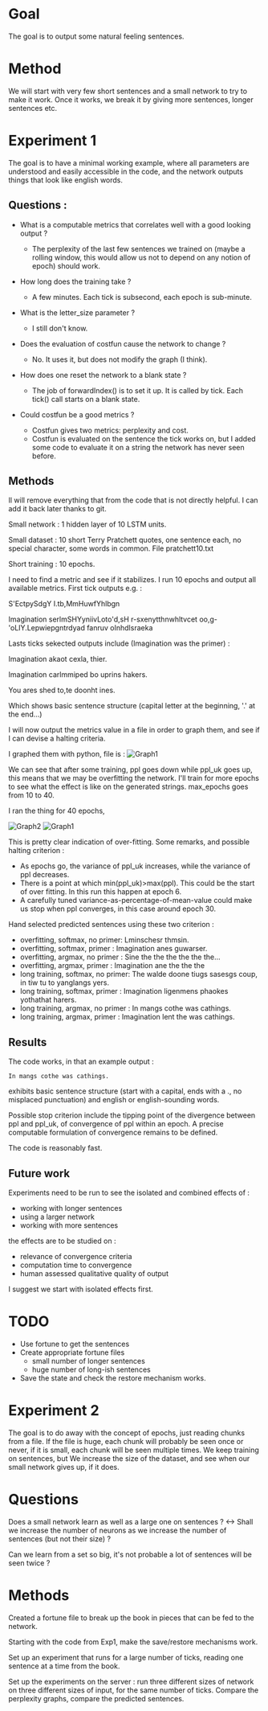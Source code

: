 # Goal

The goal is to output some natural feeling sentences.

# Method

We will start with very few short sentences and a small network to try to make it work.
Once it works, we break it by giving more sentences, longer sentences etc.

# Experiment 1

The goal is to have a minimal working example, where all parameters are understood and easily accessible in the code, and the network outputs things that look like english words.

## Questions :
- What is a computable metrics that correlates well with a good looking output ?

  - The perplexity of the last few sentences we trained on (maybe a rolling window, this would allow us not to depend on any notion of epoch) should work.

- How long does the training take ?

  - A few minutes. Each tick is subsecond, each epoch is sub-minute.

- What is the letter_size parameter ?

  - I still don't know.

- Does the evaluation of costfun cause the network to change ?

  - No. It uses it, but does not modify the graph (I think).

- How does one reset the network to a blank state ?

  - The job of forwardIndex() is to set it up. It is called by tick. Each tick() call starts on a blank state.

- Could costfun be a good metrics ?

   - Costfun gives two metrics: perplexity and cost.
   - Costfun is evaluated on the sentence the tick works on, but I added some code to evaluate it on a string the network has never seen before.

## Methods

Il will remove everything that from the code that is not directly helpful. I can add it back later thanks to git.

Small network : 1 hidden layer of 10 LSTM units.

Small dataset : 10 short Terry Pratchett quotes, one sentence each, no special character, some words in common. File pratchett10.txt

Short training : 10 epochs.

I need to find a metric and see if it stabilizes. I run 10 epochs and output all available metrics.
First tick outputs e.g. :

S'EctpySdgY I.tb,MmHuwfYhlbgn

Imagination serlmSHYyniivLoto'd,sH r-sxenytthnwhltvcet oo,g-'oLIY.Lepwiepgntrdyad fanruv oInhdlsraeka

Lasts ticks sekected outputs include (Imagination was the primer) :

Imagination akaot cexla, thier.

Imagination carlmmiped bo uprins hakers.

You ares shed to,te doonht ines.

Which shows basic sentence structure (capital letter at the beginning, '.' at the end…)

I will now output the metrics value in a file in order to graph them, and see if I can devise a halting criteria.

I graphed them with python, file is :
![Graph1](Exp1_graph1.png)

 We can see that after some training, ppl goes down while ppl_uk goes up, this means that we may be overfitting the network. I'll train for more epochs to see what the effect is like on the generated strings. max_epochs goes from 10 to 40.


I ran the thing for 40 epochs,

![Graph2](Exp1_graph2.png)
![Graph1](Exp1_graph3.png)

 This is pretty clear indication of over-fitting. Some remarks, and possible halting criterion :
- As epochs go, the variance of ppl_uk increases, while the variance of ppl decreases.
- There is a point at which min(ppl_uk)>max(ppl). This could be the start of over fitting. In this run this happen at epoch 6.
- A carefully tuned variance-as-percentage-of-mean-value could make us stop when ppl converges, in this case around epoch 30.

Hand selected predicted sentences using these two criterion :
- overfitting, softmax, no primer:
  Lminschesr thmsin.
- overfitting, softmax, primer :
  Imagination anes guwarser.
- overfitting, argmax, no primer :
  Sine the the the the the the...
- overfitting, argmax, primer :
  Imagination ane the the the
- long training, softmax, no primer:
  The walde doone tiugs sasesgs coup, in tiw tu to yanglangs yers.
- long training, softmax, primer :
  Imagination ligenmens phaokes yothathat harers.
- long training, argmax, no primer :
  In mangs cothe was cathings.
- long training, argmax, primer :
  Imagination lent the was cathings.

## Results

  The code works, in that an example output :

  `In mangs cothe was cathings.`

  exhibits basic sentence structure (start with a capital, ends with a ., no misplaced punctuation) and english or english-sounding words.

  Possible stop criterion include the tipping point of the divergence between ppl and ppl_uk, of convergence of ppl within an epoch. A precise computable formulation of convergence remains to be defined.

  The code is reasonably fast.

## Future work

  Experiments need to be run to see the isolated and combined effects of :
  - working with longer sentences
  - using a larger network
  - working with more sentences

  the effects are to be studied on :

  - relevance of convergence criteria
  - computation time to convergence
  - human assessed qualitative quality of output

I suggest we start with isolated effects first.

# TODO
- Use fortune to get the sentences
- Create appropriate fortune files
  - small number of longer sentences
  - huge number of long-ish sentences
- Save the state and check the restore mechanism works.

# Experiment 2

The goal is to do away with the concept of epochs, just reading chunks from a file. If the file is huge, each chunk will probably be seen once or never, if it is small, each chunk will be seen multiple times. We keep training on sentences, but We increase the size of the dataset, and see when our small network gives up, if it does.

# Questions

Does a small network learn as well as a large one on sentences ? <-> Shall we increase the number of neurons as we increase the number of sentences (but not their size) ?

Can we learn from a set so big, it's not probable a lot of sentences will be seen twice ?

# Methods

Created a fortune file to break up the book in pieces that can be fed to the network.

Starting with the code from Exp1, make the save/restore mechanisms work.

Set up an experiment that runs for a large number of ticks, reading one sentence at a time from the book.

Set up the experiments on the server : run three different sizes of network on three different sizes of input, for the same number of ticks. Compare the perplexity graphs, compare the predicted sentences.
